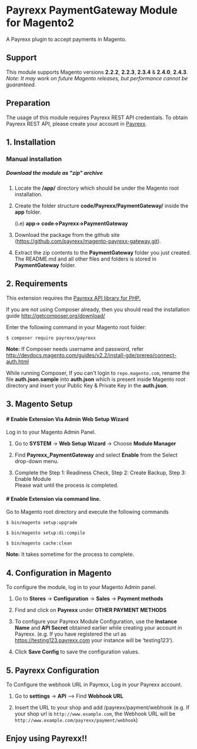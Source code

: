 # Payrexx PaymentGateway Module for Magento2

A Payrexx plugin to accept payments in Magento.


## Support

This module supports Magento versions **2.2.2**, **2.2.3**, **2.3.4** & **2.4.0**, **2.4.3**.  
*Note: It may work on future Magento releases, but performance cannot be guaranteed.*

## Preparation

The usage of this module requires Payrexx REST API credentials. To obtain Payrexx REST API, please create your account in [Payrexx](https://www.payrexx.com/).
## 1. Installation
### Manual installation

##### Download the module as "zip" archive

1. Locate the **/app/** directory which should be under the Magento root installation.

2. Create the folder structure **code/Payrexx/PaymentGateway/** inside the **app** folder.

   (i.e) **app-> code->Payrexx->PaymentGateway**

3. Download the package from the github site (https://github.com/payrexx/magento-payrexx-gateway.git).

4. Extract the zip contents to the **PaymentGateway** folder you just created. The README.md and all other files and folders is stored in **PaymentGateway** folder.

## 2. Requirements
 This extension requires the [Payrexx API library for PHP.](https://github.com/payrexx/payrexx-php)

If you are not using Composer already, then you should read the installation guide http://getcomposer.org/download/

Enter the following command in your Magento root folder:

 ```
 $ composer require payrexx/payrexx
 ```

**Note:**
If Composer needs username and password, refer http://devdocs.magento.com/guides/v2.2/install-gde/prereq/connect-auth.html

While running Composer, If you can't login to `repo.magento.com`, rename the file **auth.json.sample** into **auth.json** which is present inside Magento root directory and insert your Public Key & Private Key in the  **auth.json**.

## 3. Magento Setup

#### # Enable Extension Via Admin Web Setup Wizard

Log in to your Magento Admin Panel.

1. Go to **SYSTEM** -> **Web Setup Wizard** -> Choose **Module Manager**

2. Find **Payrexx_PaymentGateway** and select **Enable** from the Select drop-down menu.

3. Complete the Step 1: Readiness Check, Step 2: Create Backup, Step 3: Enable Module  
   Please wait until the process is completed.

#### # Enable Extension via command line.

Go to Magento root directory and execute the following commands

```
$ bin/magento setup:upgrade

$ bin/magento setup:di:compile

$ bin/magento cache:clean
```

**Note:** It takes sometime for the process to complete.

## 4. Configuration in Magento

 To configure the module, log in to your Magento Admin panel.
1. Go to **Stores** -> **Configuration** -> **Sales** -> **Payment methods** 

2. Find and click on **Payrexx** under **OTHER PAYMENT METHODS**

3. To configure your Payrexx Module Configuration, use the **Instance Name** and **API Secret**  obtained earlier while creating your account in Payrexx.
   (e.g. If you have registered the url as  https://testing123.payrexx.com your instance will be  ‘testing123’).

4. Click **Save Config** to save the configuration values.

## 5. Payrexx Configuration

 To Configure the webhook URL in Payrexx, Log in your Payrexx account.

1. Go to **settings** -> **API** --> Find **Webhook URL**

2. Insert the URL to your shop and add /payrexx/payment/webhook
 (e.g. If your shop url is `http://www.example.com`, the Webhook URL will be `http://www.example.com/payrexx/payment/webhook`)

## Enjoy using Payrexx!!

